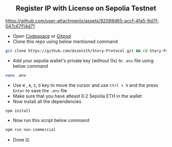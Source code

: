 <h2 align=center> Register IP with License on Sepolia Testnet</h2>


https://github.com/user-attachments/assets/92088d65-accf-4fa5-8d7f-047c67f14d71


- Open [Codespace](https://github.com/codespaces) or [Gitpod](https://gitpod.io/workspaces)
- Clone this repo using below mentioned command
```bash
git clone https://github.com/dxzenith/Story-Protocol.git && cd Story-Protocol
```
- Add your sepolia wallet's private key (without 0x) to `.env` file using below command
```bash
nano .env
```
- Use `W` , `A`, `S`, `D` key to move the cursor and use `Ctrl + X` and the press `Enter` to save the `.env` file
- Make sure that you have atleast 0.2 Sepolia ETH in the wallet
- Now install all the dependencies
```bash
npm install
```
- Now run this script below command
```bash
npm run non-commercial
```
- Done ☑️
